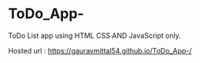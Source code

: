 # ToDo_App-
ToDo List app using HTML CSS AND JavaScript only.

Hosted url : https://gauravmittal54.github.io/ToDo_App-/
